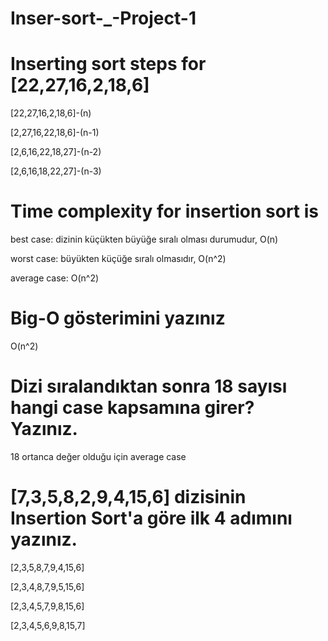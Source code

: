 # Inser-sort-_-Project-1

# Inserting sort steps for [22,27,16,2,18,6]

[22,27,16,2,18,6]-(n)

[2,27,16,22,18,6]-(n-1)

[2,6,16,22,18,27]-(n-2)

[2,6,16,18,22,27]-(n-3)

# Time complexity for insertion sort is 
best case: dizinin küçükten büyüğe sıralı olması durumudur, O(n)

worst case: büyükten küçüğe sıralı olmasıdır, O(n^2)

average case: O(n^2) 

 # Big-O gösterimini yazınız 
 
 O(n^2)
 
 # Dizi sıralandıktan sonra 18 sayısı hangi case kapsamına girer? Yazınız.
 
 18 ortanca değer olduğu için average case
 
 
# [7,3,5,8,2,9,4,15,6] dizisinin Insertion Sort'a göre ilk 4 adımını yazınız.

[2,3,5,8,7,9,4,15,6]

[2,3,4,8,7,9,5,15,6] 

[2,3,4,5,7,9,8,15,6] 

[2,3,4,5,6,9,8,15,7]
